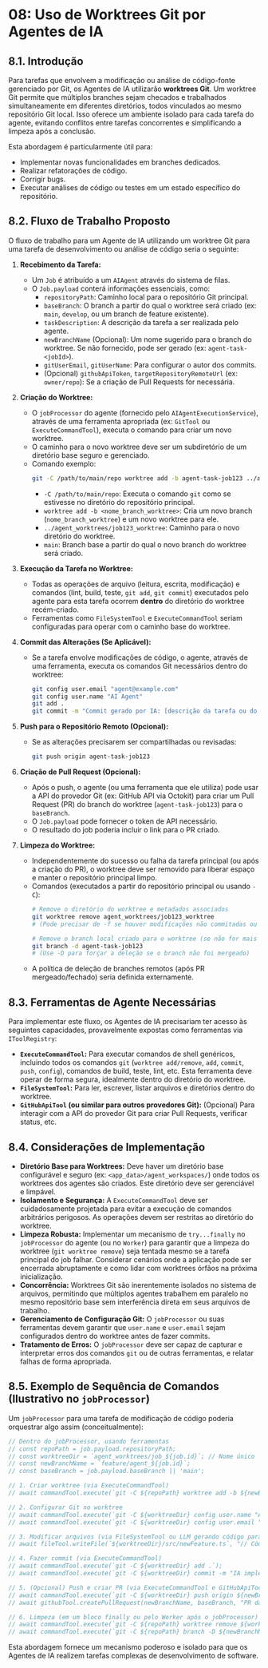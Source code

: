 # 08: Uso de Worktrees Git por Agentes de IA

## 8.1. Introdução

Para tarefas que envolvem a modificação ou análise de código-fonte gerenciado por Git, os Agentes de IA utilizarão **worktrees Git**. Um worktree Git permite que múltiplos branches sejam checados e trabalhados simultaneamente em diferentes diretórios, todos vinculados ao mesmo repositório Git local. Isso oferece um ambiente isolado para cada tarefa do agente, evitando conflitos entre tarefas concorrentes e simplificando a limpeza após a conclusão.

Esta abordagem é particularmente útil para:
*   Implementar novas funcionalidades em branches dedicados.
*   Realizar refatorações de código.
*   Corrigir bugs.
*   Executar análises de código ou testes em um estado específico do repositório.

## 8.2. Fluxo de Trabalho Proposto

O fluxo de trabalho para um Agente de IA utilizando um worktree Git para uma tarefa de desenvolvimento ou análise de código seria o seguinte:

1.  **Recebimento da Tarefa:**
    *   Um `Job` é atribuído a um `AIAgent` através do sistema de filas.
    *   O `Job.payload` conterá informações essenciais, como:
        *   `repositoryPath`: Caminho local para o repositório Git principal.
        *   `baseBranch`: O branch a partir do qual o worktree será criado (ex: `main`, `develop`, ou um branch de feature existente).
        *   `taskDescription`: A descrição da tarefa a ser realizada pelo agente.
        *   `newBranchName` (Opcional): Um nome sugerido para o branch do worktree. Se não fornecido, pode ser gerado (ex: `agent-task-<jobId>`).
        *   `gitUserEmail`, `gitUserName`: Para configurar o autor dos commits.
        *   (Opcional) `githubApiToken`, `targetRepositoryRemoteUrl` (ex: `owner/repo`): Se a criação de Pull Requests for necessária.

2.  **Criação do Worktree:**
    *   O `jobProcessor` do agente (fornecido pelo `AIAgentExecutionService`), através de uma ferramenta apropriada (ex: `GitTool` ou `ExecuteCommandTool`), executa o comando para criar um novo worktree.
    *   O caminho para o novo worktree deve ser um subdiretório de um diretório base seguro e gerenciado.
    *   Comando exemplo:
        ```bash
        git -C /path/to/main/repo worktree add -b agent-task-job123 ../agent_worktrees/job123_worktree main
        ```
        *   `-C /path/to/main/repo`: Executa o comando `git` como se estivesse no diretório do repositório principal.
        *   `worktree add -b <nome_branch_worktree>`: Cria um novo branch (`nome_branch_worktree`) e um novo worktree para ele.
        *   `../agent_worktrees/job123_worktree`: Caminho para o novo diretório do worktree.
        *   `main`: Branch base a partir do qual o novo branch do worktree será criado.

3.  **Execução da Tarefa no Worktree:**
    *   Todas as operações de arquivo (leitura, escrita, modificação) e comandos (lint, build, teste, `git add`, `git commit`) executados pelo agente para esta tarefa ocorrem **dentro** do diretório do worktree recém-criado.
    *   Ferramentas como `FileSystemTool` e `ExecuteCommandTool` seriam configuradas para operar com o caminho base do worktree.

4.  **Commit das Alterações (Se Aplicável):**
    *   Se a tarefa envolve modificações de código, o agente, através de uma ferramenta, executa os comandos Git necessários dentro do worktree:
        ```bash
        git config user.email "agent@example.com"
        git config user.name "AI Agent"
        git add .
        git commit -m "Commit gerado por IA: [descrição da tarefa ou do job]"
        ```

5.  **Push para o Repositório Remoto (Opcional):**
    *   Se as alterações precisarem ser compartilhadas ou revisadas:
        ```bash
        git push origin agent-task-job123
        ```

6.  **Criação de Pull Request (Opcional):**
    *   Após o push, o agente (ou uma ferramenta que ele utiliza) pode usar a API do provedor Git (ex: GitHub API via Octokit) para criar um Pull Request (PR) do branch do worktree (`agent-task-job123`) para o `baseBranch`.
    *   O `Job.payload` pode fornecer o token de API necessário.
    *   O resultado do job poderia incluir o link para o PR criado.

7.  **Limpeza do Worktree:**
    *   Independentemente do sucesso ou falha da tarefa principal (ou após a criação do PR), o worktree deve ser removido para liberar espaço e manter o repositório principal limpo.
    *   Comandos (executados a partir do repositório principal ou usando `-C`):
        ```bash
        # Remove o diretório do worktree e metadados associados
        git worktree remove agent_worktrees/job123_worktree
        # (Pode precisar de -f se houver modificações não commitadas ou não rastreadas)

        # Remove o branch local criado para o worktree (se não for mais necessário)
        git branch -d agent-task-job123
        # (Use -D para forçar a deleção se o branch não foi mergeado)
        ```
    *   A política de deleção de branches remotos (após PR mergeado/fechado) seria definida externamente.

## 8.3. Ferramentas de Agente Necessárias

Para implementar este fluxo, os Agentes de IA precisariam ter acesso às seguintes capacidades, provavelmente expostas como ferramentas via `IToolRegistry`:

*   **`ExecuteCommandTool`:** Para executar comandos de shell genéricos, incluindo todos os comandos `git` (`worktree add/remove`, `add`, `commit`, `push`, `config`), comandos de build, teste, lint, etc. Esta ferramenta deve operar de forma segura, idealmente dentro do diretório do worktree.
*   **`FileSystemTool`:** Para ler, escrever, listar arquivos e diretórios dentro do worktree.
*   **`GitHubApiTool` (ou similar para outros provedores Git):** (Opcional) Para interagir com a API do provedor Git para criar Pull Requests, verificar status, etc.

## 8.4. Considerações de Implementação

*   **Diretório Base para Worktrees:** Deve haver um diretório base configurável e seguro (ex: `<app_data>/agent_workspaces/`) onde todos os worktrees dos agentes são criados. Este diretório deve ser gerenciável e limpável.
*   **Isolamento e Segurança:** A `ExecuteCommandTool` deve ser cuidadosamente projetada para evitar a execução de comandos arbitrários perigosos. As operações devem ser restritas ao diretório do worktree.
*   **Limpeza Robusta:** Implementar um mecanismo de `try...finally` no `jobProcessor` do agente (ou no `Worker`) para garantir que a limpeza do worktree (`git worktree remove`) seja tentada mesmo se a tarefa principal do job falhar. Considerar cenários onde a aplicação pode ser encerrada abruptamente e como lidar com worktrees órfãos na próxima inicialização.
*   **Concorrência:** Worktrees Git são inerentemente isolados no sistema de arquivos, permitindo que múltiplos agentes trabalhem em paralelo no mesmo repositório base sem interferência direta em seus arquivos de trabalho.
*   **Gerenciamento de Configuração Git:** O `jobProcessor` ou suas ferramentas devem garantir que `user.name` e `user.email` sejam configurados dentro do worktree antes de fazer commits.
*   **Tratamento de Erros:** O `jobProcessor` deve ser capaz de capturar e interpretar erros dos comandos `git` ou de outras ferramentas, e relatar falhas de forma apropriada.

## 8.5. Exemplo de Sequência de Comandos (Ilustrativo no `jobProcessor`)

Um `jobProcessor` para uma tarefa de modificação de código poderia orquestrar algo assim (conceitualmente):

```typescript
// Dentro do jobProcessor, usando ferramentas
// const repoPath = job.payload.repositoryPath;
// const worktreeDir = `agent_worktrees/job_${job.id}`; // Nome único
// const newBranchName = `feature/agent_${job.id}`;
// const baseBranch = job.payload.baseBranch || 'main';

// 1. Criar worktree (via ExecuteCommandTool)
// await commandTool.execute(`git -C ${repoPath} worktree add -b ${newBranchName} ${worktreeDir} ${baseBranch}`);

// 2. Configurar Git no worktree
// await commandTool.execute(`git -C ${worktreeDir} config user.name "AI Agent"`);
// await commandTool.execute(`git -C ${worktreeDir} config user.email "agent@example.com"`);

// 3. Modificar arquivos (via FileSystemTool ou LLM gerando código para ser escrito)
// await fileTool.writeFile(`${worktreeDir}/src/newFeature.ts`, "// Código gerado pela IA...");

// 4. Fazer commit (via ExecuteCommandTool)
// await commandTool.execute(`git -C ${worktreeDir} add .`);
// await commandTool.execute(`git -C ${worktreeDir} commit -m "IA implementou newFeature"`);

// 5. (Opcional) Push e criar PR (via ExecuteCommandTool e GitHubApiTool)
// await commandTool.execute(`git -C ${worktreeDir} push origin ${newBranchName}`);
// await githubTool.createPullRequest(newBranchName, baseBranch, "PR da IA para newFeature", "Corpo do PR...");

// 6. Limpeza (em um bloco finally ou pelo Worker após o jobProcessor)
// await commandTool.execute(`git -C ${repoPath} worktree remove ${worktreeDir} -f`);
// await commandTool.execute(`git -C ${repoPath} branch -D ${newBranchName}`); // Se o PR foi mergeado/fechado ou a tarefa falhou
```

Esta abordagem fornece um mecanismo poderoso e isolado para que os Agentes de IA realizem tarefas complexas de desenvolvimento de software.
```
